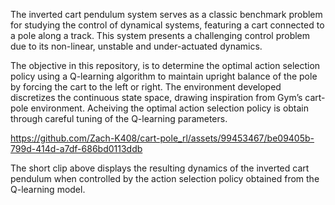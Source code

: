 The inverted cart pendulum system serves as a classic benchmark problem for studying the control of dynamical systems, featuring a cart connected to a pole along a track. This system presents a challenging control problem due to its non-linear, unstable and under-actuated dynamics.

The objective in this repository, is to determine the optimal action selection policy using a Q-learning algorithm to maintain upright balance of the pole by forcing the cart to the left or right. The environment developed discretizes the continuous state space, drawing inspiration from Gym’s cart-pole environment. Acheiving the optimal action selection policy is obtain through careful tuning of the Q-learning parameters.

https://github.com/Zach-K408/cart-pole_rl/assets/99453467/be09405b-799d-414d-a7df-686bd0113ddb

The short clip above displays the resulting dynamics of the inverted cart pendulum when controlled by the action selection policy obtained from the Q-learning model.


